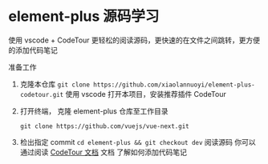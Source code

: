 # element-plus 源码学习

使用 vscode + CodeTour 更轻松的阅读源码，更快速的在文件之间跳转，更方便的添加代码笔记

准备工作

1. 克隆本仓库
   `git clone https://github.com/xiaolannuoyi/element-plus-codetour.git`
   使用 vscode 打开本项目，安装推荐插件 CodeTour

2. 打开终端， 克隆 element-plus 仓库至工作目录

    `git clone https://github.com/vuejs/vue-next.git`

3. 检出指定 commit
   `cd element-plus && git checkout dev`
   阅读源码
   你可以通过阅读 [CodeTour 文档](https://marketplace.visualstudio.com/items?itemName=vsls-contrib.codetour) 文档 了解如何添加代码笔记
